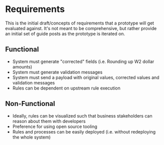 # Requirements

This is the initial draft/concepts of requirements that a prototype will get evaluated against.  It's not meant to be comprehensive, but rather provide an initial set of guide posts as the prototype is iterated on.

## Functional

- System must generate "corrected" fields (i.e. Rounding up W2 dollar amounts)
- System must generate validation messages
- System must send a payload with original values, corrected values and validation messages
- Rules can be dependent on upstream rule execution

## Non-Functional

- Ideally, rules can be visualized such that business stakeholders can reason about them with developers
- Preference for using open source tooling
- Rules and processes can be easily deployed (i.e. without redeploying the whole system)

